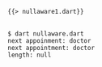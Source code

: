 <!--
title: Null-Aware Operators
-->

<pre>
<code class="hljs dart">{{> nullaware1.dart}}
</code>
</pre>

```
$ dart nullaware.dart
next appoinment: doctor
next appointment: doctor
length: null
```
